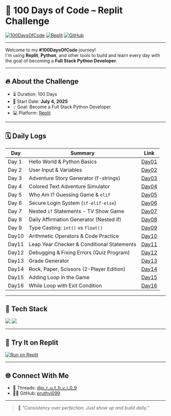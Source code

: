 # 🧠 100 Days of Code – Replit Challenge

[![100DaysOfCode](https://img.shields.io/badge/-100DaysOfCode-black?style=flat-square&logo=python&logoColor=white)](https://www.100daysofcode.com/)
[![Replit](https://img.shields.io/badge/-Replit-667881?style=flat-square&logo=replit&logoColor=white)](https://replit.com/@p_r_u_t_h_v_i_0_9)
[![GitHub](https://img.shields.io/badge/-GitHub-181717?style=flat-square&logo=github&logoColor=white)](https://github.com/pruthvi099)

---

Welcome to my **#100DaysOfCode** journey!  
I'm using **Replit**, **Python**, and other tools to build and learn every day with the goal of becoming a **Full Stack Python Developer**.

---

## 🔥 About the Challenge

* ⏳ Duration: 100 Days  
* 📅 Start Date: **July 4, 2025**  
* 💡 Goal: Become a Full Stack Python Developer  
* 💻 Platform: [Replit](https://replit.com/@p_r_u_t_h_v_i_0_9)

---

## 🗓️ Daily Logs

| Day   | Summary                                      | Link              |
|-------|----------------------------------------------|-------------------| 
| Day 1 | Hello World & Python Basics                  | [Day01](./Day01/) |
| Day 2 | User Input & Variables                       | [Day02](./Day02/) |
| Day 3 | Adventure Story Generator (f-strings)        | [Day03](./Day03/) |
| Day 4 | Colored Text Adventure Simulator             | [Day04](./Day04/) |
| Day 5 | Who Am I? Guessing Game & `elif`             | [Day05](./Day05/) |
| Day 6 | Secure Login System (`if-elif-else`)         | [Day06](./Day06/) |
| Day 7 | Nested `if` Statements - TV Show Game        | [Day07](./Day07/) |
| Day 8 | Daily Affirmation Generator (Nested if)      | [Day08](./Day08/) |
| Day 9 | Type Casting: `int()` vs `float()`           | [Day09](./Day09/) |
| Day10 | Arithmetic Operators & Code Practice         | [Day10](./Day10/) |
| Day11 | Leap Year Checker & Conditional Statements   | [Day11](./Day11/) |
| Day12 | Debugging & Fixing Errors (Quiz Program)     | [Day12](./Day12/) |
| Day13 | Grade Generator                              | [Day13](./Day13/) |
| Day14 | Rock, Paper, Scissors (2-Player Edition)     | [Day14](./Day14/) |
| Day15 | Adding Loop in the Game                      | [Day15](./Day15/) |
| Day16 | While Loop with Exit Condition               | [Day16](./Day16/) |
---

## 🧰 Tech Stack

<p align="left">
  <img src="https://img.shields.io/badge/Python-3776AB?style=for-the-badge&logo=python&logoColor=white"/>
  <img src="https://img.shields.io/badge/Replit-667881?style=for-the-badge&logo=replit&logoColor=white"/>
</p>

---

## 🧪 Try It on Replit

[![Run on Replit](https://replit.com/badge/github/pruthvi099/100DaysOfCode-Replit)](https://replit.com/@p_r_u_t_h_v_i_0_9)

---

## 🌐 Connect With Me

* 🧵 Threads: [@p_r_u_t_h_v_i_0_9](https://www.threads.com/@iampruthvi_09)
* 🧑‍💻 GitHub: [pruthvi099](https://github.com/pruthvi099)

---

> 💬 *"Consistency over perfection. Just show up and build daily."*
